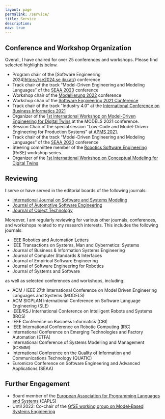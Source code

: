 ```yaml
---
layout: page
permalink: /service/
title: Service
description: 
nav: true
---
```


## Conference and Workshop Organization

Overall, I have chaired for over 25 conferences and workshops. Please find selected highlights below.

- Program chair of the [Software Engineering 2024]https://se2024.se.jku.at/) conference
- Track chair of the track “Model-Driven Engineering and Modeling Languages” of the [SEAA 2023](https://dsd-seaa2023.com/) conference
- Workshop chair of the [Modellierung 2022](https://qfam.gi.de/modellierung2022) conference
- Workshop chair of the [Software Engineering 2021 Conference](https://www.se-2022.de/)
- Track chair of the track "Industry 4.0" at the [International Conference on Business Informatics 2021](https://cbi2021.events.unibz.it/)
- Organizer of the [1st International Workshop on Model-Driven Engineering for Digital Twins](http://gemoc.org/events/moddit2021.html) at the MODELS 2021 conference. 
- Session Chair of the special session "Low-Code and Model-Driven Engineering for Production Systems" at [APMS 2021](https://www.apms-conference.org/).
- Track chair of the track “Model-Driven Engineering and Modeling Languages” of the [SEAA 2020](https://dsd-seaa2020.um.si/seaa/) conference
- Steering committee member of the [Robotics Software Engineering](https://rose-workshops.github.io/) (RoSE) workshop series.
- Organizer of the [1st International Workshop on Conceptual Modeling for Digital Twins](https://comodity.github.io/)

## Reviewing

I serve or have served in the editorial boards of the following journals:

- [International Journal on Software and Systems Modeling](https://www.sosym.org/) 
- [Journal of Automotive Software Engineering](https://www.atlantis-press.com/journals/jase)
- [Journal of Object Technology](http://www.jot.fm/)

Moreover, I am regularly reviewing for various other journals, conferences, and workshops related to my research interests. This includes the following journals:

- IEEE Robotics and Automation Letters
- IEEE Transactions on Systems, Man and Cybernetics: Systems
- Journal of Business & Information Systems Engineering 
- Journal of Computer Standards & Interfaces
- Journal of Empirical Software Engineering
- Journal of Software Engineering for Robotics
- Journal of Systems and Software

as well as selected conferences and workshops, including: 

- ACM / IEEE 27th International Conference on Model Driven Engineering Languages and Systems (MODELS) 
- ACM SIGPLAN International Conference on Software Language Engineering (SLE)
- IEEE/RSJ International Conference on Intelligent Robots and Systems (IROS)
- IEEE Conference on Business Informatics (CBI)
- IEEE International Conference on Robotic Computing (IRC)
- International Conference on Emerging Technologies and Factory Automation (ETFA)
- International Conference of Systems Modelling and Management (ICSMM)
- International Conference on the Quality of Information and Communications Technology (QUATIC) 
- Euromicro Conference on Software Engineering and Advanced Applications (SEAA)


## Further Engagement

- Board member of the [European Association for Programming Languages and Systems](https://eapls.org/) (EAPLS) 
- Until 2022: Co-chair of the [GfSE working group on Model-Based Systems Engineering](https://www.gfse.de/mbse-home)

